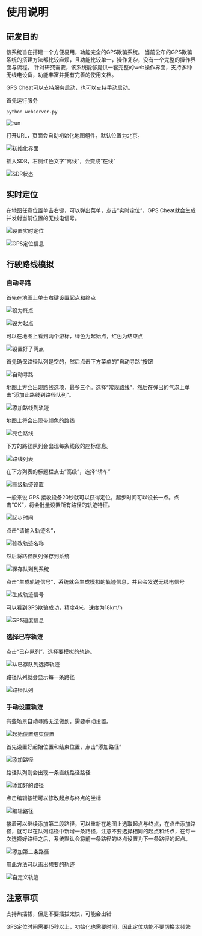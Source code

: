 # 使用说明
## 研发目的
该系统旨在搭建一个方便易用，功能完全的GPS欺骗系统。
当前公布的GPS欺骗系统的搭建方法都比较麻烦，且功能比较单一，操作复杂，没有一个完整的操作界面与流程。
针对研究需要，该系统能够提供一套完整的web操作界面，支持多种无线电设备，功能丰富并拥有完善的使用文档。

GPS Cheat可以支持服务启动，也可以支持手动启动。

首先运行服务

```
python webserver.py
```

![run](run.png)

打开URL，页面会自动初始化地图组件，默认位置为北京。

![初始化界面](初始化界面.png)

插入SDR，右侧红色文字“离线”，会变成“在线”

![SDR状态](SDR状态.png)

## 实时定位

在地图任意位置单击右键，可以弹出菜单，点击“实时定位”，GPS Cheat就会生成并发射当前位置的无线电信号。

![设置实时定位](设置实时定位.png)

![GPS定位信息](GPS定位信息.png)

## 行驶路线模拟

### 自动寻路

首先在地图上单击右键设置起点和终点

![设为终点](设为终点.png)

![设为起点](设为起点.png)

可以在地图上看到两个游标，绿色为起始点，红色为结束点

![设置好了两点](设置好了两点.png)

首先确保路径队列是空的，然后点击下方菜单的”自动寻路“按钮

![自动寻路](自动寻路.png)

地图上方会出现路线选项，最多三个。选择“常规路线”，然后在弹出的气泡上单击“添加此路线到路径队列”。

![添加路线到轨迹](添加路线到轨迹.png)

地图上将会出现带颜色的路线

![亮色路线](亮色路线.png)

下方的路径队列会出现每条线段的座标信息。

![路线列表](路线列表.png)

在下方列表的标题栏点击“高级”，选择“轿车”

![高级轨迹设置](高级轨迹设置.png)

一般来说 GPS 接收设备20秒就可以获得定位，起步时间可以设长一点。点击“OK”，将会批量设置所有路径的轨迹特征。

![起步时间](起步时间.png)

点击“请输入轨迹名”，



![修改轨迹名称](修改轨迹名称.png)

然后将路径队列保存到系统

![保存队列到系统](保存队列到系统.png)

点击“生成轨迹信号”，系统就会生成模拟的轨迹信息，并且会发送无线电信号

![生成轨迹信号](生成轨迹信号.png)

可以看到GPS欺骗成功，精度4米，速度为18km/h

![GPS速度信息](GPS速度信息.png)

### 选择已存轨迹

点击“已存队列”，选择要模拟的轨迹。

![从已存队列选择轨迹](从已存队列选择轨迹.png)

路径队列就会显示每一条路径

![路径队列](路径队列.png)

### 手动设置轨迹

有些场景自动寻路无法做到，需要手动设置。

![起始位置结束位置](起始位置结束位置.png)

首先设置好起始位置和结束位置，点击“添加路径”

![添加路径](添加路径.png)

路径队列则会出现一条直线路径路径

![添加好的路径](添加好的路径.png)

点击编辑按钮可以修改起点与终点的坐标

![编辑路径](编辑路径.png)

接着可以继续添加第二段路径，可以重新在地图上选取起点与终点，在点击添加路径，就可以在队列路径中新增一条路径，注意不要选择相同的起点和终点，在每一次选择好路径之后，系统默认会将前一条路径的终点设置为下一条路径的起点。

![添加第二条路径](添加第二条路径.png)

用此方法可以画出想要的轨迹

![自定义轨迹](自定义轨迹.png)

## 注意事项

支持热插拔，但是不要插拔太快，可能会出错

GPS定位时间需要15秒以上，初始化也需要时间，因此定位功能不要切换太频繁
